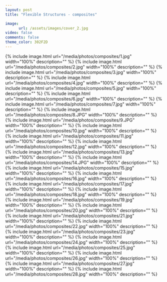 ```yaml
---
layout: post
title: "Flexible Structures - composites"

image:
      url: /assets/images/cover_2.jpg
video: false
comments: false
theme_color: 302F2D
---
```


{% include image.html url="/media/photos/composites/1.jpg" width="100%" description="" %}
{% include image.html url="/media/photos/composites/2.jpg" width="100%" description="" %}
{% include image.html url="/media/photos/composites/3.jpg" width="100%" description="" %}
{% include image.html url="/media/photos/composites/4.jpg" width="100%" description="" %}
{% include image.html url="/media/photos/composites/5.jpg" width="100%" description="" %}
{% include image.html url="/media/photos/composites/6.jpg" width="100%" description="" %}
{% include image.html url="/media/photos/composites/7.jpg" width="100%" description="" %}
{% include image.html url="/media/photos/composites/8.JPG" width="100%" description="" %}
{% include image.html url="/media/photos/composites/9.JPG" width="100%" description="" %}
{% include image.html url="/media/photos/composites/10.jpg" width="100%" description="" %}
{% include image.html url="/media/photos/composites/11.jpg" width="100%" description="" %}
{% include image.html url="/media/photos/composites/12.jpg" width="100%" description="" %}
{% include image.html url="/media/photos/composites/13.jpg" width="100%" description="" %}
{% include image.html url="/media/photos/composites/14.JPG" width="100%" description="" %}
{% include image.html url="/media/photos/composites/15.jpg" width="100%" description="" %}
{% include image.html url="/media/photos/composites/16.jpg" width="100%" description="" %}
{% include image.html url="/media/photos/composites/17.jpg" width="100%" description="" %}
{% include image.html url="/media/photos/composites/18.jpg" width="100%" description="" %}
{% include image.html url="/media/photos/composites/19.jpg" width="100%" description="" %}
{% include image.html url="/media/photos/composites/20.jpg" width="100%" description="" %}
{% include image.html url="/media/photos/composites/21.jpg" width="100%" description="" %}
{% include image.html url="/media/photos/composites/22.jpg" width="100%" description="" %}
{% include image.html url="/media/photos/composites/23.jpg" width="100%" description="" %}
{% include image.html url="/media/photos/composites/24.jpg" width="100%" description="" %}
{% include image.html url="/media/photos/composites/25.jpg" width="100%" description="" %}
{% include image.html url="/media/photos/composites/26.jpg" width="100%" description="" %}
{% include image.html url="/media/photos/composites/27.jpg" width="100%" description="" %}
{% include image.html url="/media/photos/composites/28.jpg" width="100%" description="" %}

